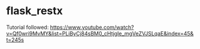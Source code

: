 # flask_restx
Tutorial followed: https://www.youtube.com/watch?v=Qf0wri9MvMY&list=PLiByCj84sBM0_cHtjgIe_mgVeZVJSLqaE&index=45&t=245s
